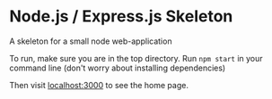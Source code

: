 # Node.js / Express.js Skeleton
A skeleton for a small node web-application

To run, make sure you are in the top directory.
Run `npm start` in your command line (don't worry about installing dependencies)

Then visit [localhost:3000](https://127.0.0.1:3000) to see the home page.
